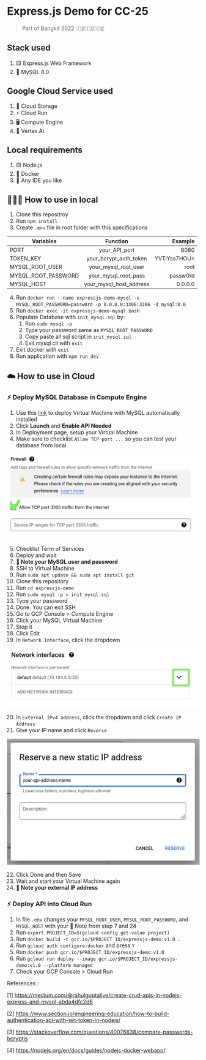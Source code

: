 # Express.js Demo for CC-25
> Part of Bangkit 2022 🇮🇩🇮🇩🇮🇩

## Stack used
1. 🟨 Express.js Web Framework
2. 💾 MySQL 8.0

## Google Cloud Service used
1. 💾 Cloud Storage
2. ⚡️ Cloud Run
3. 🖥 Compute Engine
4. 🤖 Vertex AI

## Local requirements
1. 🟨 Node.js
2. 🐳 Docker
3. 🚦 Any IDE you like

## 👨🏽‍💻 How to use in local
1. Clone this repositroy
2. Run `npm install`
3. Create `.env` file in root folder with this specifications

| Variables             | Function                | Example       |
| --------------------- |:-----------------------:| -------------:|
| PORT                  | your_API_port           | 8080          |
| TOKEN_KEY             | your_bcrypt_auth_token  | YVTiYss7HOU=  |
| MYSQL_ROOT_USER       | your_mysql_root_user    | root          |
| MYSQL_ROOT_PASSWORD   | your_mysql_root_pass    | passw0rd      |
| MYSQL_HOST            | your_mysql_host_address | 0.0.0.0       |

4. Run `docker run --name expressjs-demo-mysql -e MYSQL_ROOT_PASSWORD=passw0rd -p 0.0.0.0:3306:3306 -d mysql:8.0`
5. Run `docker exec -it expressjs-demo-mysql bash`
6. Populate Database with `init_mysql.sql` by:
    1. Run `sudo mysql -p`
    2. Type your password same as `MYSQL_ROOT_PASSWORD`
    3. Copy paste all sql script in `init_mysql.sql`
    4. Exit mysql cli with `exit`
7. Exit docker with `exit`
8. Run application with `npm run dev`

## ☁️ How to use in Cloud

### ⚡️ Deploy MySQL Database in Compute Engine
1. Use this [link](https://console.cloud.google.com/marketplace/product/click-to-deploy-images/mysql) to deploy Virtual Machine with MySQL automatically installed
2. Click **Launch** and **Enable API Needed**
3. In Deployment page, setup your Virtual Machine
4. Make sure to checklist `Allow TCP port ...` so you can test your database from local

![alt text](assets/img/mysql-firewall.png "Allow TCP port firewall")

5. Checklist Term of Services
6. Deploy and wait
7. **📝 Note your MySQL user and password**
8. SSH to Virtual Machine
9. Run `sudo apt update && sudo apt install git`
10. Clone this repository
11. Run `cd expressjs-demo`
12. Run `sudo mysql -p < init_mysql.sql`
13. Type your password
14. Done. You can exit SSH
15. Go to GCP Console > Compute Engine
16. Click your MySQL Virtual Machine
17. Stop it
18. Click Edit
19. In `Network Interface`, click the dropdown

![alt text](assets/img/mysql-ni.png "Allow TCP port firewall")

20. In `External IPv4 address`, click the dropdown and click `Create IP Address`
21. Give your IP name and click `Reverse`

![alt text](assets/img/mysql-ext-ip.png "Allow TCP port firewall")

22. Click Done and then Save
23. Wait and start your Virtual Machine again
24. **📝 Note your external IP address**

### ⚡️ Deploy API into Cloud Run
1. In file `.env` changes your `MYSQL_ROOT_USER`, `MYSQL_ROOT_PASSWORD`, and `MYSQL_HOST` with your 📝 Note from step 7 and 24
2. Run `export PROJECT_ID=$(gcloud config get-value project)`
3. Run `docker build -t gcr.io/$PROJECT_ID/expressjs-demo:v1.0 .`
4. Run `gcloud auth configure-docker` and press `Y`
5. Run `docker push gcr.io/$PROJECT_ID/expressjs-demo:v1.0`
6. Run `gcloud run deploy --image gcr.io/$PROJECT_ID/expressjs-demo:v1.0 --platform managed`
7. Check your GCP Console > Cloud Run

References : 

[1] https://medium.com/@rahulguptalive/create-crud-apis-in-nodejs-express-and-mysql-abda4dfc2d6

[2] https://www.section.io/engineering-education/how-to-build-authentication-api-with-jwt-token-in-nodejs/

[3] https://stackoverflow.com/questions/40076638/compare-passwords-bcryptjs

[4] https://nodejs.org/en/docs/guides/nodejs-docker-webapp/